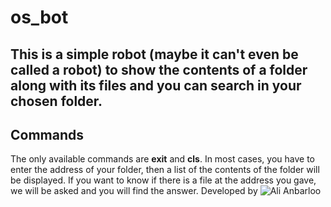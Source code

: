 # os_bot
This is a simple robot (maybe it can't even be called a robot) to show the contents of a **folder** along with its files and you can **search** in your chosen folder.
---
## Commands
The only available commands are **exit** and **cls**.
In most cases, you have to enter the address of your folder, then a list of the contents of the folder will be displayed. If you want to know if there is a file at the address you gave, we will be asked and you will find the answer.
Developed by ![Ali Anbarloo](https://github.com/AliAnbarloo)